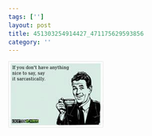 ```yaml
---
tags: ['']
layout: post
title: 451303254914427_471175629593856
category: ''
---
```

![451303254914427_471175629593856](/uploads/2012-10-18-451303254914427_471175629593856.jpg)
